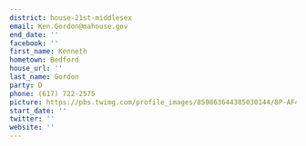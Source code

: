 ```yaml
---
district: house-21st-middlesex
email: Ken.Gordon@mahouse.gov
end_date: ''
facebook: ''
first_name: Kenneth
hometown: Bedford
house_url: ''
last_name: Gordon
party: D
phone: (617) 722-2575
picture: https://pbs.twimg.com/profile_images/859863644385030144/8P-AF43y_400x400.jpg
start_date: ''
twitter: ''
website: ''
---
```

